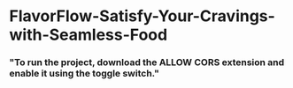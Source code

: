 # FlavorFlow-Satisfy-Your-Cravings-with-Seamless-Food

###  "To run the project, download the ALLOW CORS extension and enable it using the toggle switch."
